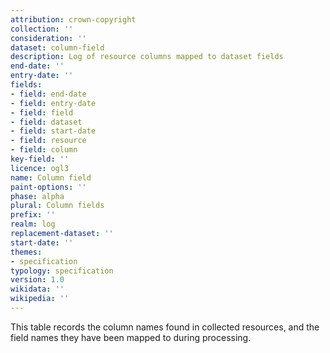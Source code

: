 ```yaml
---
attribution: crown-copyright
collection: ''
consideration: ''
dataset: column-field
description: Log of resource columns mapped to dataset fields
end-date: ''
entry-date: ''
fields:
- field: end-date
- field: entry-date
- field: field
- field: dataset
- field: start-date
- field: resource
- field: column
key-field: ''
licence: ogl3
name: Column field
paint-options: ''
phase: alpha
plural: Column fields
prefix: ''
realm: log
replacement-dataset: ''
start-date: ''
themes:
- specification
typology: specification
version: 1.0
wikidata: ''
wikipedia: ''
---
```


This table records the column names found in collected resources, and the field names they have been mapped to during processing.
